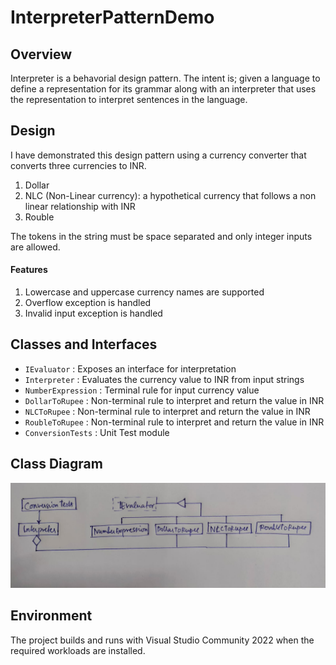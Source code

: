 # InterpreterPatternDemo

## Overview
Interpreter is a behavorial design pattern. The intent is; given a language to define a representation for its grammar along with an interpreter that uses the representation to interpret sentences in the language.

## Design
I have demonstrated this design pattern using a currency converter that converts three currencies to INR.

1. Dollar
2. NLC (Non-Linear currency): a hypothetical currency that follows a non linear relationship with INR
3. Rouble

The tokens in the string must be space separated and only integer inputs are allowed.
#### Features
1. Lowercase and uppercase currency names are supported
2. Overflow exception is handled
3. Invalid input exception is handled

## Classes and Interfaces
* ``IEvaluator`` : Exposes an interface for interpretation
* ``Interpreter`` : Evaluates the currency value to INR from input strings
* ``NumberExpression`` : Terminal rule for input currency value
* ``DollarToRupee`` : Non-terminal rule to interpret and return the value in INR
* ``NLCToRupee`` : Non-terminal rule to interpret and return the value in INR
* ``RoubleToRupee`` : Non-terminal rule to interpret and return the value in INR
* ``ConversionTests`` : Unit Test module

## Class Diagram
![Class Diagram](https://github.com/snehawk20/InterpreterPatternDemo/blob/master/Images/ClassDiagram.jpeg)
## Environment
The project builds and runs with Visual Studio Community 2022 when the required workloads are installed.